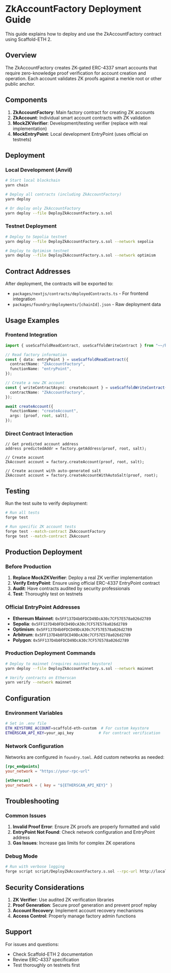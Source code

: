 # ZkAccountFactory Deployment Guide

This guide explains how to deploy and use the ZkAccountFactory contract using Scaffold-ETH 2.

## Overview

The ZkAccountFactory creates ZK-gated ERC-4337 smart accounts that require zero-knowledge proof verification for account creation and operation. Each account validates ZK proofs against a merkle root or other public anchor.

## Components

1. **ZkAccountFactory**: Main factory contract for creating ZK accounts
2. **ZkAccount**: Individual smart account contracts with ZK validation
3. **MockZKVerifier**: Development/testing verifier (replace with real implementation)
4. **MockEntryPoint**: Local development EntryPoint (uses official on testnets)

## Deployment

### Local Development (Anvil)

```bash
# Start local blockchain
yarn chain

# Deploy all contracts (including ZkAccountFactory)
yarn deploy

# Or deploy only ZkAccountFactory
yarn deploy --file DeployZkAccountFactory.s.sol
```

### Testnet Deployment

```bash
# Deploy to Sepolia testnet
yarn deploy --file DeployZkAccountFactory.s.sol --network sepolia

# Deploy to Optimism testnet
yarn deploy --file DeployZkAccountFactory.s.sol --network optimism
```

## Contract Addresses

After deployment, the contracts will be exported to:
- `packages/nextjs/contracts/deployedContracts.ts` - For frontend integration
- `packages/foundry/deployments/[chainId].json` - Raw deployment data

## Usage Examples

### Frontend Integration

```typescript
import { useScaffoldReadContract, useScaffoldWriteContract } from "~~/hooks/scaffold-eth";

// Read factory information
const { data: entryPoint } = useScaffoldReadContract({
  contractName: "ZkAccountFactory",
  functionName: "entryPoint",
});

// Create a new ZK account
const { writeContractAsync: createAccount } = useScaffoldWriteContract({
  contractName: "ZkAccountFactory",
});

await createAccount({
  functionName: "createAccount",
  args: [proof, root, salt],
});
```

### Direct Contract Interaction

```solidity
// Get predicted account address
address predictedAddr = factory.getAddress(proof, root, salt);

// Create account
ZkAccount account = factory.createAccount(proof, root, salt);

// Create account with auto-generated salt
ZkAccount account = factory.createAccountWithAutoSalt(proof, root);
```

## Testing

Run the test suite to verify deployment:

```bash
# Run all tests
forge test

# Run specific ZK account tests
forge test --match-contract ZkAccountFactory
forge test --match-contract ZkAccount
```

## Production Deployment

### Before Production

1. **Replace MockZKVerifier**: Deploy a real ZK verifier implementation
2. **Verify EntryPoint**: Ensure using official ERC-4337 EntryPoint contract
3. **Audit**: Have contracts audited by security professionals
4. **Test**: Thoroughly test on testnets

### Official EntryPoint Addresses

- **Ethereum Mainnet**: `0x5FF137D4b0FDCD49DcA30c7CF57E578a026d2789`
- **Sepolia**: `0x5FF137D4b0FDCD49DcA30c7CF57E578a026d2789`
- **Optimism**: `0x5FF137D4b0FDCD49DcA30c7CF57E578a026d2789`
- **Arbitrum**: `0x5FF137D4b0FDCD49DcA30c7CF57E578a026d2789`
- **Polygon**: `0x5FF137D4b0FDCD49DcA30c7CF57E578a026d2789`

### Production Deployment Commands

```bash
# Deploy to mainnet (requires mainnet keystore)
yarn deploy --file DeployZkAccountFactory.s.sol --network mainnet

# Verify contracts on Etherscan
yarn verify --network mainnet
```

## Configuration

### Environment Variables

```bash
# Set in .env file
ETH_KEYSTORE_ACCOUNT=scaffold-eth-custom  # For custom keystore
ETHERSCAN_API_KEY=your_api_key           # For contract verification
```

### Network Configuration

Networks are configured in `foundry.toml`. Add custom networks as needed:

```toml
[rpc_endpoints]
your_network = "https://your-rpc-url"

[etherscan]
your_network = { key = "${ETHERSCAN_API_KEY}" }
```

## Troubleshooting

### Common Issues

1. **Invalid Proof Error**: Ensure ZK proofs are properly formatted and valid
2. **EntryPoint Not Found**: Check network configuration and EntryPoint address
3. **Gas Issues**: Increase gas limits for complex ZK operations

### Debug Mode

```bash
# Run with verbose logging
forge script script/DeployZkAccountFactory.s.sol --rpc-url http://localhost:8545 --broadcast -vvv
```

## Security Considerations

1. **ZK Verifier**: Use audited ZK verification libraries
2. **Proof Generation**: Secure proof generation and prevent proof replay
3. **Account Recovery**: Implement account recovery mechanisms
4. **Access Control**: Properly manage factory admin functions

## Support

For issues and questions:
- Check Scaffold-ETH 2 documentation
- Review ERC-4337 specification
- Test thoroughly on testnets first 
